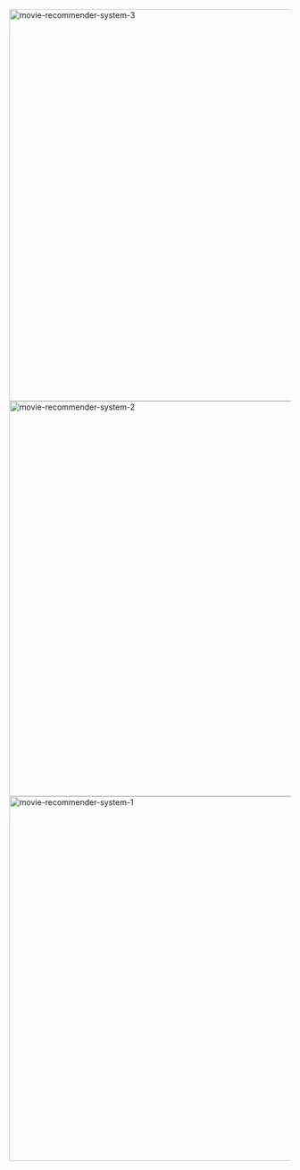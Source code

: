 <img width="1047" height="701" alt="movie-recommender-system-3" src="https://github.com/user-attachments/assets/ebdb5e82-4091-409c-bf51-33d7dda67081" />
<img width="1027" height="707" alt="movie-recommender-system-2" src="https://github.com/user-attachments/assets/c38d0510-c94f-4e33-a6cf-44f9e6877aeb" />
<img width="967" height="652" alt="movie-recommender-system-1" src="https://github.com/user-attachments/assets/7de54808-7cb4-4659-8dac-990a7408a9d8" />
